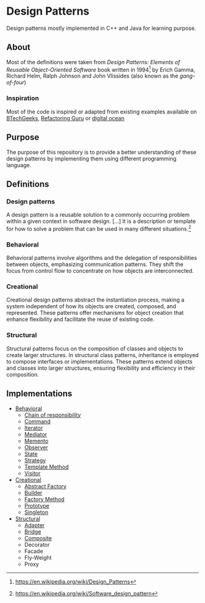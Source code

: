 # Design Patterns

Design patterns mostly implemented in C++ and Java for learning purpose.

## About

Most of the definitions were taken from *Design Patterns: Elements of Reusable Object-Oriented Software* book written in 1994[^ 1] by Erich Gamma, Richard Helm, Ralph Johnson and John Vlissides (also known as the *gang-of-four*) 

### Inspiration

Most of the code is inspired or adapted from existing examples available on [BTechGeeks](https://btechgeeks.com/), [Refactoring Guru](https://refactoring.guru) or [digital ocean](https://www.digitalocean.com)

## Purpose

The purpose of this repository is to provide a better understanding of these design patterns by implementing them using different programming language.

## Definitions

### Design patterns

A design pattern is a reusable solution to a commonly occurring problem within a given context in software design. [...] It is a description or template for how to solve a problem that can be used in many different situations.[^2]

### Behavioral

Behavioral patterns involve algorithms and the delegation of  responsibilities between objects, emphasizing communication patterns.  They shift the focus from control flow to concentrate on how objects are interconnected.

### Creational

Creational design patterns abstract the instantiation process, making a system independent of how its objects are created, composed, and represented. These patterns offer mechanisms for object creation that enhance flexibility and facilitate the reuse of existing code.


### Structural

Structural patterns focus on the composition of classes and objects to  create larger structures. In structural class patterns, inheritance is  employed to compose interfaces or implementations. These patterns extend objects and classes into larger structures, ensuring flexibility and  efficiency in their composition.

## Implementations

- [Behavioral](Behavioral)
  - [Chain of responsibility](Behavioral/Chain-of-Responsibility)
  - [Command](Behavioral/Command)
  - [Iterator](Behavioral/Iterator)
  - [Mediator](Behavioral/Mediator)
  - [Memento](Behavioral/Memento)
  - [Observer](Behavioral/Observer)
  - [State](Behavioral/State)
  - [Strategy](Behavioral/Strategy)
  - [Template Method](Behavioral/Template-Method)
  - [Visitor](Behavioral/Visitor)
- [Creational](Creational)
  - [Abstract Factory](Creational/Abstract-Factory)
  - [Builder](Creational/Builder)
  - [Factory Method](Creational/Factory-Method)
  - [Prototype](Creational/Prototype)
  - [Singleton](Creational/Singleton)
- [Structural](Structural)
  - [Adapter](Structural/Adapter)
  - [Bridge](Structural/Bridge)
  - [Composite](Structural/Composite)
  - Decorator
  - Facade
  - Fly-Weight
  - Proxy

[^1]: https://en.wikipedia.org/wiki/Design_Patterns
[^2]: https://en.wikipedia.org/wiki/Software_design_pattern

